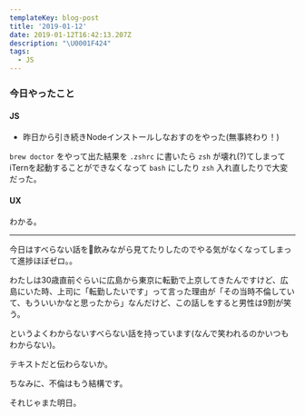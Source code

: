 ```yaml
---
templateKey: blog-post
title: '2019-01-12'
date: 2019-01-12T16:42:13.207Z
description: "\U0001F424"
tags:
  - JS
---
```

### 今日やったこと

#### JS
* 昨日から引き続きNodeインストールしなおすのをやった(無事終わり！)

`brew doctor` をやって出た結果を `.zshrc` に書いたら `zsh` が壊れ(?)てしまってiTernを起動することができなくなって `bash` にしたり `zsh` 入れ直したりで大変だった。

#### UX

わかる。

-----

今日はすべらない話を🍺飲みながら見てたりしたのでやる気がなくなってしまって進捗ほぼゼロ。。


わたしは30歳直前ぐらいに広島から東京に転勤で上京してきたんですけど、広島にいた時、上司に「転勤したいです」って言った理由が「その当時不倫していて、もういいかなと思ったから」なんだけど、この話しをすると男性は9割が笑う。

というよくわからないすべらない話を持っています(なんで笑われるのかいつもわからない)。

テキストだと伝わらないか。

ちなみに、不倫はもう結構です。


それじゃまた明日。

